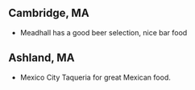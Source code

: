 
## Cambridge, MA
- Meadhall has a good beer selection, nice bar food

## Ashland, MA
- Mexico City Taqueria for great Mexican food.
